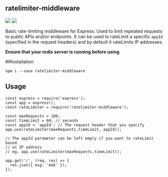 ## ratelimiter-middleware

![](https://img.shields.io/badge/npm-v1.0.0-brightgreen)
![](https://img.shields.io/badge/middleware-rate%20limit-blue)

Basic rate-limiting middleware for Express. Used to limit repeated requests to public APIs and/or endpoints. It can be used to rateLimit a specific `appId` (specified in the request headers) and by default it rateLimits IP addresses.

**Ensure that your redis server is running before using**

##Installation

`npm i --save ratelimiter-middleware`

## Usage

```
const express = require('express');
const app = express();
const rateLimiter = require('ratelimiter-middleware');

const maxRequests = 100;
const timeLimit = 60; // seconds
const appId = 'appId'; // The request header that you specify
app.use(rateLimiter(maxRequests,timeLimit, appId));

// The appId parameter can be left empty if you want to rateLimit based
// on IP address
// eg. app.use(rateLimiter(maxRequests,timeLimit));

app.get('/', (req, res) => {
  res.json({ msg: 'AoK' });
});

```
